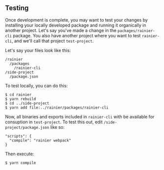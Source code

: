 ## Testing

Once development is complete, you may want to test your changes by installing your locally developed package and running it organically in another project. Let's say you've made a change in the `packages/rainier-cli` package. You also have another project where you want to test `rainier-cli`, and we'll call that project `test-project`.

Let's say your files look like this:

```
/rainier
  /packages
    /rainier-cli
/side-project
  /package.json
```

To test locally, you can do this:

```
$ cd rainier
$ yarn rebuild
$ cd ../side-project
$ yarn add file:../rainier/packages/rainier-cli
```

Now, all binaries and exports included in `rainier-cli` with be available for consuption in `test-project`. To test this out, edit `/side-project/package.json` like so:

```
"scripts": {
  "compile": "rainier webpack"
}
```

Then execute:

```
$ yarn compile
```
